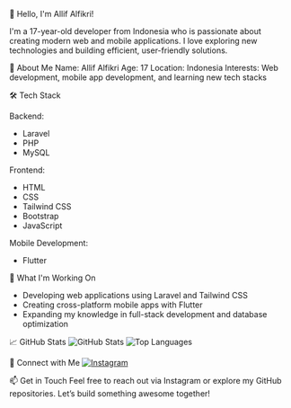 👋 Hello, I'm Allif Alfikri!

I'm a 17-year-old developer from Indonesia who is passionate about creating modern web and mobile applications. I love exploring new technologies and building efficient, user-friendly solutions.

🌟 About Me
Name: Allif Alfikri
Age: 17
Location: Indonesia
Interests: Web development, mobile app development, and learning new tech stacks

🛠️ Tech Stack

Backend:

* Laravel
* PHP
* MySQL

Frontend:

* HTML
* CSS
* Tailwind CSS
* Bootstrap
* JavaScript

Mobile Development:

* Flutter

🚀 What I'm Working On

* Developing web applications using Laravel and Tailwind CSS
* Creating cross-platform mobile apps with Flutter
* Expanding my knowledge in full-stack development and database optimization

📈 GitHub Stats
![GitHub Stats](https://github-readme-stats.vercel.app/api?username=fikri2410284\&show_icons=true\&theme=tokyonight)
![Top Languages](https://github-readme-stats.vercel.app/api/top-langs/?username=fikri2410284\&layout=compact\&theme=tokyonight)

📱 Connect with Me
[![Instagram](https://img.shields.io/badge/Instagram-fikri2410284-E4405F?style=flat\&logo=instagram\&logoColor=white)](https://www.instagram.com/fikri2410284/)

📫 Get in Touch
Feel free to reach out via Instagram or explore my GitHub repositories.
Let’s build something awesome together!
